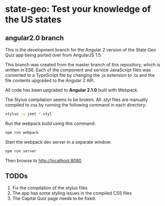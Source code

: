 # state-geo: Test your knowledge of the US states #

## angular2.0 branch ##

This is the development branch for the Angular 2 version of the State Geo Quiz app being
ported over from AngularJS 1.5.

This branch was created from the master branch of this repository, which is written in ES6.
Each of the component and service JavaScript files was converted to a TypeScript file by changing the
.js extension to .ts and the file contents upgraded to the Angular 2 API.

All code has been upgraded to **Angular 2.1.0** built with Webpack.

The Stylus compilation seems to be broken. All .styl files are
manually compiled to css by running the following command in each directory:

```bash
stylus -u jeet *.styl
```
Run the webpack build using this command:
```bash
npm run webpack
```
Start the webpack dev server in a separate window:
```bash
npm run server
```
Then browse to [http://localhost:8080](http://localhost:8080)

## TODOs
1. Fix the compilation of the stylus files
2. The app has some styling issues in the compiled CSS files
3. The Capital Quiz page needs to be fixed.

